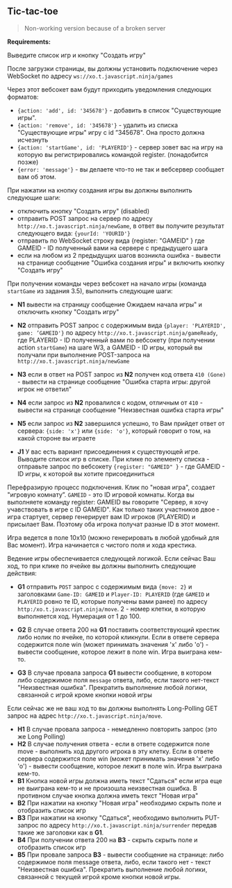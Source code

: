 ## Tic-tac-toe
> Non-working version because of a broken server

**Requirements:**

Выведите список игр и кнопку "Создать игру"

После загрузки страницы, вы должны установить подключение через WebSocket по адресу `ws://xo.t.javascript.ninja/games`

Через этот вебсокет вам будут приходить уведомления следующих форматов:
* `{action: 'add', id: '345678'}` - добавить в список "Существующие игры". 
* `{action: 'remove', id: '345678'}` - удалить из списка "Существующие игры" игру с id ”345678". Она просто должна исчезнуть
* `{action: 'startGame', id: 'PLAYERID'}` - сервер зовет вас на игру на которую вы регистрировались командой register. (понадобится позже)
*  `{error: 'message'}` - вы делаете что-то не так и вебсервер сообщает вам об этом.

При нажатии на кнопку создания игры вы должны выполнить следующие шаги:
* отключить кнопку "Создать игру" (disabled)
* отправить POST запрос на сервер по адресу `http://xo.t.javascript.ninja/newGame`, в ответ вы получите результат следующего вида: `{yourId: 'YOURID'}`
* отправить по WebSocket строку вида {register: "GAMEID" } где GAMEID - ID полученный вами на сервере с предыдущего шага
* если на любом из 2 предыдущих шагов возникла ошибка - вывести на странице сообщение "Ошибка создания игры" и включить кнопку "Создать игру"


При получении команды через вебсокет на начало игры (команда `startGame` из задания 3.5), выполнить следующие шаги:
* **N1** вывести на страницу сообщение Ожидаем начала игры" и отключить кнопку "Создать игру"
* **N2**  отправить POST запрос с содержимым вида `{player: 'PLAYERID', game: ’GAMEID'}` по адресу `http://xo.t.javascript.ninja/gameReady`, где PLAYERID - ID полученный вами по вебсокету (при получении action `startGame`) на шаге W3, a GAMEID - ID игры, который вы получали при выполнение POST-запроса на `http://xo.t.javascript.ninja/newGame`
* **N3** если в ответ на POST запрос из **N2** получен код ответа `410 (Gone)` - вывести на странице сообщение "Ошибка старта игры: другой игрок не ответил"
* **N4** если запрос из **N2** провалился с кодом, отличным от `410` - вывести на странице сообщение "Неизвестная ошибка старта игры"
* **N5** если запрос из **N2** завершился успешно, то Вам прийдет ответ от сервера: `{side: 'х'}` или `{side: 'o'}`, который говорит о том, на какой стороне вы играете

* **J1** У вас есть вариант присоединения к существующей игре. Выводите список игр в списке. При клике по элементу списка - отправьте запрос по вебсокету `{register: "GAMEID" }` - где GAMEID - ID игры, к которой вы хотите присоединиться

Перефразирую процесс подключения. Клик по "новая игра", создает "игровую комнату”. `GAMEID` - это ID игровой комнаты. Когда вы выполняете команду register: GAMEID вы говорите "Сервер, я хочу учавствовать в игре с ID GAMEID". Как только таких участников двое - игра стартует, сервер генерирует вам ID игроков (PLAYERID) и присылает Вам. Поэтому оба игрока получат разные ID в этот момент.

Игра ведется в поле 10x10 (можно генерировать в любой удобный для Вас момент). Игра начинается с чистого поля и хода крестика.

Ведение игры обеспечивается следующей логикой. Если сейчас Ваш ход, то при клике по ячейке вы должны выполнить следующие действия:

* **G1** отправить `POST` запрос с содержимым вида `{move: 2}` и заголовками `Game-ID: GAMEID` и `Player-ID: PLAYERID` (где `GAMEID` и `РLAYERID` ровно те ID, которые получены вами ранее) по адресу `http:/xo.t.javascript.ninja/move`. 2 - номер клетки, в которую выполняется ход. Нумерация от 1 до 100.

* **G2** В случае ответа 200 на **G1** поставить соответствующий крестик либо нолик по ячейке, по которой кликнули. Если в ответе сервера содержится поле win (может принимать значения 'х' либо 'о') - вывести сообщение, которое лежит в поле win. Игра выиграна кем-то.
* **G3** В случае провала запроса **G1** вывести сообщение, в котором либо содержимое поля `message` ответа, либо, если такого нет-текст "Неизвестная ошибка". Прекратить выполнение любой логики, связанной с игрой кроме кнопки новой игры

Если сейчас же не ваш ход то вы должны выполнять Long-Polling GET запрос на адрес `http://xo.t.javascript.ninja/move`.
* **Н1** В случае провала запроса - немедленно повторить запрос (это же Long Polling)
* **Н2** В случае получения ответа - если в ответе содержится поле move - выполнить ход другого игрока в эту клетку. Если в ответе сервера содержится поле win (может принимать значения 'х' либо 'о') - вывести сообщение, которое лежит в поле win. Игра выиграна кем-то.
* **В1** Кнопка новой игры должна иметь текст "Сдаться" если игра еще не выиграна кем-то и не произошла неизвестная ошибка. В противном случае кнопка должна иметь текст "Новая игра"
* **В2** При нажатии на кнопку "Новая игра" необходимо скрыть поле и отобразить список игр
* **ВЗ** При нажатии на кнопку "Сдаться", необходимо выполнить PUT-запрос по адресу `http://xo.t.javascript.ninja/surrender` передав такие же заголовки как в **G1**.
* **В4** При получении ответа 200 на **ВЗ** - скрыть скрыть поле и отобразить список игр
* **В5** При провале запроса **ВЗ** - вывести сообщение на странице: либо содержимое поля message ответа, либо, если такого нет - текст "Неизвестная ошибка". Прекратить выполнение любой логики, связанной с текущей игрой кроме кнопки новой игры.

